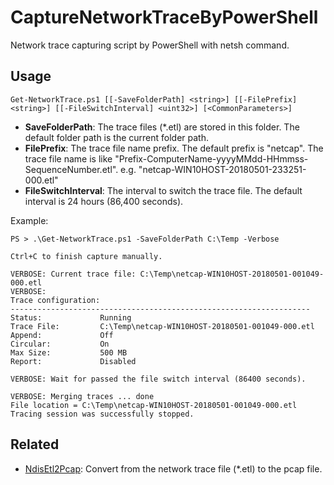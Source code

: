 # CaptureNetworkTraceByPowerShell
Network trace capturing script by PowerShell with netsh command.

## Usage

```
Get-NetworkTrace.ps1 [[-SaveFolderPath] <string>] [[-FilePrefix] <string>] [[-FileSwitchInterval] <uint32>] [<CommonParameters>]
```

- __SaveFolderPath__: The trace files (*.etl) are stored in this folder. The default folder path is the current folder path.
- __FilePrefix__: The trace file name prefix. The default prefix is "netcap". The trace file name is like "Prefix-ComputerName-yyyyMMdd-HHmmss-SequenceNumber.etl". e.g. "netcap-WIN10HOST-20180501-233251-000.etl"
- __FileSwitchInterval__: The interval to switch the trace file. The default interval is 24 hours (86,400 seconds).

Example:

```
PS > .\Get-NetworkTrace.ps1 -SaveFolderPath C:\Temp -Verbose

Ctrl+C to finish capture manually.

VERBOSE: Current trace file: C:\Temp\netcap-WIN10HOST-20180501-001049-000.etl
VERBOSE:
Trace configuration:
-------------------------------------------------------------------
Status:             Running
Trace File:         C:\Temp\netcap-WIN10HOST-20180501-001049-000.etl
Append:             Off
Circular:           On
Max Size:           500 MB
Report:             Disabled

VERBOSE: Wait for passed the file switch interval (86400 seconds).

VERBOSE: Merging traces ... done
File location = C:\Temp\netcap-WIN10HOST-20180501-001049-000.etl
Tracing session was successfully stopped.
```

## Related

- [NdisEtl2Pcap](https://github.com/tksh164/NdisEtl2Pcap): Convert from the network trace file (*.etl) to the pcap file.
